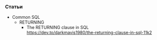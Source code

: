 ### Статьи

- Common SQL
    - RETURNING
        - The RETURNING clause in SQL https://dev.to/darkmavis1980/the-returning-clause-in-sql-11k2